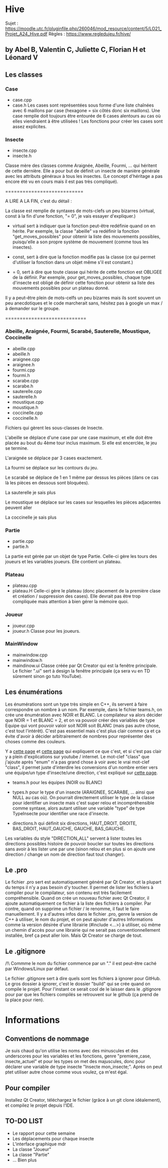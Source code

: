 
# Hive

Sujet : https://moodle.utc.fr/pluginfile.php/260046/mod_resource/content/5/LO21_Projet_A24_Hive.pdf
Règles : https://www.regledujeu.fr/hive/

## by Abel B, Valentin C, Juliette C, Florian H et Léonard V

## Les classes

### Case
- case.cpp
- case.h
Les cases sont représentées sous forme d'une liste chaînées avec 6 maillons par case (hexagone = six côtés donc six maillons). Une case remplie doit toujours être entourée de 6 cases alentours au cas où elles viendraient à être utilisées ! Les fonctions pour créer les cases sont assez explicites.

### Insecte
- insecte.cpp
- insecte.h

Classe mère des classes comme Araignée, Abeille, Fourmi, ... qui héritent de cette dernière. Elle a pour but de définit un insecte de manière générale avec les attributs généraux à tous les insectes. (Le concept d'héritage a pas encore été vu en cours mais il est pas très compliqué).


===========================

A LIRE A LA FIN, c'est du détail :

La classe est remplie de syntaxes de mots-clefs un peu bizarres (virtual, const à la fin d'une fonction, "= 0", je vais essayer d'expliquer.)
- virtual sert à indiquer que la fonction peut-être redéfinie quand on en hérite. Par exemple, la classe "abeille" va redéfinir la fonction "get_moves_possibles" pour obtenir la liste des mouvements possibles, puisqu'elle a son propre système de mouvement (comme tous les insectes).

- const, sert à dire que la fonction modifie pas la classe (ce qui permet d'utiliser la fonction dans un objet même s'il est constant.)

- = 0, sert à dire que toute classe qui hérite de cette fonction est OBLIGEE de la définir. Par exemple, pour get_moves_possibles, chaque type d'insecte est obligé de définir cette fonction pour obtenir sa liste des mouvements possibles pour un plateau donné.

Il y a peut-être plein de mots-celfs un peu bizarres mais ils sont souvent un peu anecdotiques et le code marcherait sans, hésitez pas à google un max / à demander sur le groupe.

============================

### Abeille, Araignée, Fourmi, Scarabé, Sauterelle, Moustique, Coccinelle
- abeille.cpp
- abeille.h
- araignee.cpp
- araignee.h
- fourmi.cpp
- fourmi.h
- scarabe.cpp
- scarabe.h
- sauterelle.cpp
- sauterelle.h
- moustique.cpp
- moustique.h
- coccinelle.cpp
- coccinelle.h

Fichiers qui gèrent les sous-classes de Insecte.

L'abeille se déplace d'une case par une case maximum, et elle doit être placée au bout du 4ème tour inclus maximum. Si elle est encerclée, le jeu se termine.

L'araignée se déplace par 3 cases exactement.

La fourmi se déplace sur les contours du jeu.

Le scarabé se déplace de 1 en 1 même par dessus les pièces (dans ce cas là les pièces en dessous sont bloquées).

La sauterelle je sais plus

Le moustique se déplace sur les cases sur lesquelles les pièces adjacentes peuvent aller

La coccinelle je sais plus

### Partie
- partie.cpp
- partie.h

La partie est gérée par un objet de type Partie. Celle-ci gère les tours des joueurs et les variables joueurs. Elle contient un plateau.

### Plateau
- plateau.cpp
- plateau.H
Celle-ci gère le plateau (donc placement de la première clase et création / suppression des cases). Elle devrait pas être trop compliquée mais attention à bien gérer la mémoire quoi.

### Joueur
- joueur.cpp
- joueur.h
Classe pour les joueurs.

### MainWindow
- mainwindow.cpp
- mainwindow.h
- maindinow.ui
Classe créée par Qt Creator qui est la fenêtre principale. Le fichier ".ui" sert à design la fenêtre principale (ça sera vu en TD sûrement sinon go tuto YouTube).

## Les énumérations

Les énumérations sont un type très simple en C++, ils servent à faire correspondre un nombre à un nom. Par exemple, dans le fichier teams.h, on crée une énumération avec NOIR et BLANC. Le compilateur va alors décider que NOIR = 1 et BLANC = 2, et on va pouvoir créer des variables de type Equipe qui vont pouvoir valoir soit NOIR soit BLANC (mais pas autre chose, c'est tout l'intérêt). C'est pas essentiel mais c'est plus clair comme ça et ça évite d'avoir à décider arbitrairement de nombres pour représenter des choses comme des couleurs.

Y a [cette page](https://www.learncpp.com/cpp-tutorial/unscoped-enumerations/) et [cette page](https://www.learncpp.com/cpp-tutorial/unscoped-enumerator-integral-conversions/) qui expliquent ce que c'est, et si c'est pas clair y a plein d'explications sur youtube / internet. Le mot-clef "class" que j'ajoute après "enum" n'a pas grand chose à voir avec le vrai mot-clef "class", il permet juste d'interdire les conversions d'un nombre entier vers une équipe/un type d'insecte/une direction, c'est expliqué sur [cette page](https://www.learncpp.com/cpp-tutorial/scoped-enumerations-enum-classes/).

- teams.h pour les équipes (NOIR ou BLANC)

- types.h pour le type d'un insecte (ARAIGNEE, SCARABE, ... ainsi que NULL au cas où). On pourrait directement utiliser le type de la classe pour identifier un insecte mais c'est super relou et incompréhensible comme syntaxe, alors autant utiliser une variable "type" de type TypeInsecte pour identifier une race d'insecte.

- directions.h qui définit six directions, HAUT_DROIT, DROITE, BAS_DROIT, HAUT_GAUCHE, GAUCHE, BAS_GAUCHE.

Les variables du style "DIRECTION_ALL" servent à lister toutes les directions possibles histoire de pouvoir boucler sur toutes les directions sans avoir à les lister une par une (sinon relou et en plus si on ajoute une direction / change un nom de direction faut tout changer).

## Le .pro

Le fichier .pro sert est automatiquement généré par Qt Creator, et la plupart du temps il n'y a pas besoin d'y toucher. Il permet de lister les fichiers à compiler pour le compilateur, son contenu est très facilement compréhensible. Quand on crée un nouveau fichier avec Qt Creator, il ajoute automatiquement ce fichier à la liste des fichiers à compiler. Par contre, quand on supprime un fichier / le renomme, il faut le faire manuellement. Il y a d'autres infos dans le fichier .pro, genre la version de C++ à utiliser, le nom du projet, et on peut ajouter d'autres Informations comme la version désirée d'une librairie (#include <...>) à utiliser, où même un chemin d'accès pour une librairie qui ne serait pas conventionnellement installée, bref ça peut aller loin. Mais Qt Creator se charge de tout.

## Le .gitignore

/!\ Commme le nom du fichier commence par un "." il est peut-être caché par Windows/Linux par défaut.

Le fichier .gitignore sert à dire quels sont les fichiers à ignorer pour GitHub. Le gros dossier à ignorer, c'est le dossier "build" qui se crée quand on compile le projet. Pour l'instant ce serait cool de le laisser dans le .gitignore pour par que les fichiers compilés se retrouvent sur le github (ça prend de la place pour rien).

# Informations

## Conventions de nommage

Je suis chaud qu'on utilise les noms avec des minuscules et des underscores pour les variables et les fonctions, genre "premiere_case, insecte_actuel" et pour les types on met des majuscules, donc pour déclarer une variable de type insecte "Insecte mon_insecte;".
Après on peut ptet utiliser autre chose comme vous voulez, ça m'est égal.

## Pour compiler

Installez Qt Creator, téléchargez le fichier (grâce à un git clone idéalement), et compilez le projet depuis l'IDE.

## TO-DO LIST

- Le rapport pour cette semaine
- Les déplacements pour chaque insecte
- L'interface graphique mdr
- La classe "Joueur"
- La classe "Partie"
- ... Bien plus
